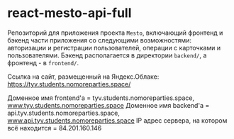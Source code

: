 # react-mesto-api-full
Репозиторий для приложения проекта `Mesto`, включающий фронтенд и бэкенд части приложения со следующими возможностями: авторизации и регистрации пользователей, операции с карточками и пользователями. Бэкенд располагается в директории `backend/`, а фронтенд - в `frontend/`. 
  
Ссылка на сайт, размещенный на Яндекс.Облаке:
https://tyv.students.nomoreparties.space/

Доменное имя frontend'a = tyv.students.nomoreparties.space, www.tyv.students.nomoreparties.space
Доменное имя backend'a = api.tyv.students.nomoreparties.space, www.api.tyv.students.nomoreparties.space
IP адрес сервера, на котором всё находится = 84.201.160.146
